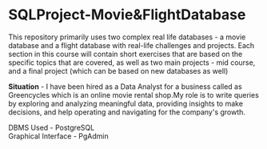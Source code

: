 # SQLProject-Movie&FlightDatabase
This repository primarily uses two complex real life databases - a movie database and a flight database with real-life challenges and projects. Each section in this course will contain short exercises that are based on the specific topics that are covered, as well as two main projects - mid course, and a final project (which can be based on new databases as well)</br>

**Situation** - I have been hired as a Data Analyst for a business called as Greencycles which is an online movie rental shop.My role is to write queries by exploring and analyzing meaningful data, providing insights to make decisions, and help operating and navigating for the company's growth. 

DBMS Used - PostgreSQL </br> 
Graphical Interface - PgAdmin </br>

